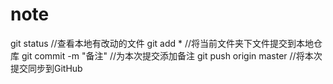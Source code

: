 # note
git status //查看本地有改动的文件
git add * //将当前文件夹下文件提交到本地仓库
git commit -m "备注" //为本次提交添加备注
git push origin master //将本次提交同步到GitHub
